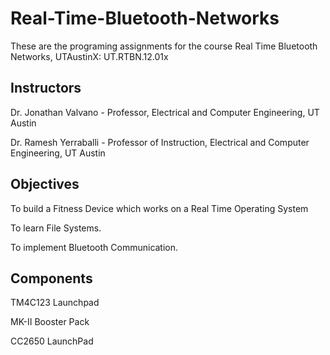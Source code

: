 # Real-Time-Bluetooth-Networks
These are the programing assignments for the course Real Time Bluetooth Networks, UTAustinX: UT.RTBN.12.01x

## Instructors  
Dr. Jonathan Valvano - Professor, Electrical and Computer Engineering, UT Austin

Dr. Ramesh Yerraballi - Professor of Instruction, Electrical and Computer Engineering, UT Austin

## Objectives

To build a Fitness Device which works on a Real Time Operating System

To learn File Systems.

To implement Bluetooth Communication.

## Components  

TM4C123 Launchpad

MK-II Booster Pack

CC2650 LaunchPad

